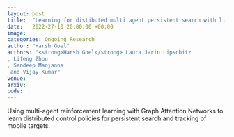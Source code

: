 ```yaml
---
layout: post
title:  "Learning for distibuted multi agent persistent search with limited communication"
date:   2022-27-10 20:00:00 +00:00
image: 
categories: Ongoing Research
author: "Harsh Goel"
authors: "<strong>Harsh Goel</strong> Laura Jarin Lipschitz
, Lifeng Zhou
, Sandeep Manjanna
 and Vijay Kumar"
venue: 
arxiv: 
code: 
---
```

Using multi-agent reinforcement learning with Graph Attention Networks to learn distributed control policies for persistent search and tracking of mobile targets.
